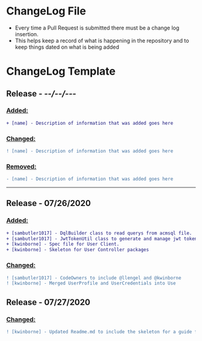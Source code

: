 # ChangeLog File
- Every time a Pull Request is submitted there must be a change log insertion. 
- This helps keep a record of what is happening in the repository and to keep things dated on what is being added

# ChangeLog Template

## Release - _--/--/---_
   ### <ins>Added:</ins>
   ```diff
   + [name] - Description of information that was added goes here
   ```

   ### <ins>Changed:</ins>
   ```diff
   ! [name] - Description of information that was added goes here
   ```

   ### <ins>Removed:</ins>
   ```diff
   - [name] - Description of information that was added goes here
   ```
---
## Release - 07/26/2020
   ### <ins>Added:</ins>
   ```diff
   + [sambutler1017] - DqlBuilder class to read querys from acmsql file.
   + [sambutler1017] - JwtTokenUtil class to generate and manage jwt tokens.
   + [kwinborne] - Spec file for User Client.
   + [kwinborne] - Skeleton for User Controller packages
   ```
   
   ### <ins>Changed:</ins>
   ```diff
   ! [sambutler1017] - CodeOwners to include @llengel and @kwinborne
   ! [kwinborne] - Merged UserProfile and UserCredentials into Use
   ```
## Release - 07/27/2020
   ### <ins>Changed:</ins>
   ```diff
   ! [kwinborne] - Updated Readme.md to include the skeleton for a guide for beginners
   ```
